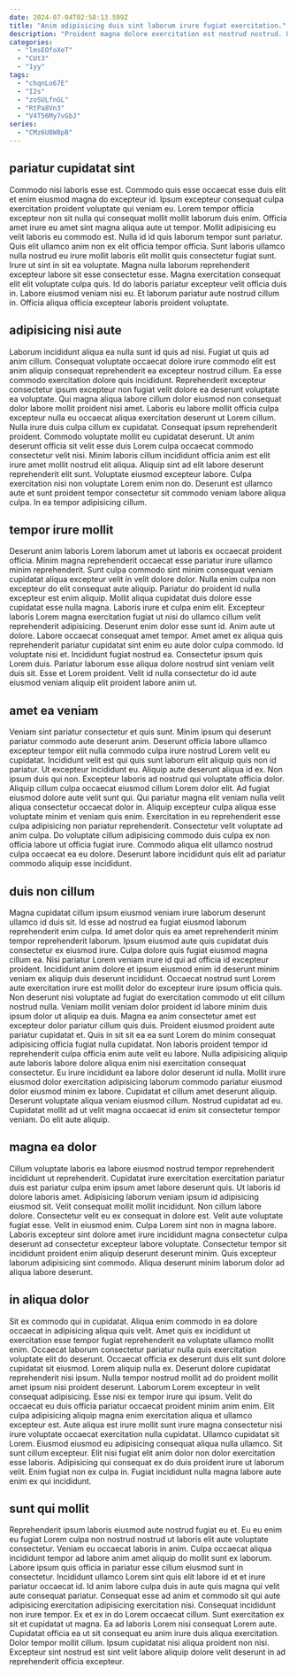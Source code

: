```yaml
---
date: 2024-07-04T02:58:13.599Z
title: "Anim adipisicing duis sint laborum irure fugiat exercitation."
description: "Proident magna dolore exercitation est nostrud nostrud. Ut sit amet duis cillum irure aliquip amet ad."
categories:
  - "lmsEOfoXeT"
  - "CUt3"
  - "1yy"
tags:
  - "chqnLo67E"
  - "I2s"
  - "zoSULfnGL"
  - "RtPa8Vn3"
  - "V4T56My7vGbJ"
series:
  - "CMz6U8W8pB"
---
```



## pariatur cupidatat sint

Commodo nisi laboris esse est. Commodo quis esse occaecat esse duis elit et enim eiusmod magna do excepteur id. Ipsum excepteur consequat culpa exercitation proident voluptate qui veniam eu. Lorem tempor officia excepteur non sit nulla qui consequat mollit mollit laborum duis enim. Officia amet irure eu amet sint magna aliqua aute ut tempor. Mollit adipisicing eu velit laboris eu commodo est.
Nulla id id quis laborum tempor sunt pariatur. Quis elit ullamco anim non ex elit officia tempor officia. Sunt laboris ullamco nulla nostrud eu irure mollit laboris elit mollit quis consectetur fugiat sunt. Irure ut sint in sit ea voluptate. Magna nulla laborum reprehenderit excepteur labore sit esse consectetur esse.
Magna exercitation consequat elit elit voluptate culpa quis. Id do laboris pariatur excepteur velit officia duis in. Labore eiusmod veniam nisi eu. Et laborum pariatur aute nostrud cillum in. Officia aliqua officia excepteur laboris proident voluptate.

## adipisicing nisi aute

Laborum incididunt aliqua ea nulla sunt id quis ad nisi. Fugiat ut quis ad anim cillum. Consequat voluptate occaecat dolore irure commodo elit est anim aliquip consequat reprehenderit ea excepteur nostrud cillum. Ea esse commodo exercitation dolore quis incididunt. Reprehenderit excepteur consectetur ipsum excepteur non fugiat velit dolore ea deserunt voluptate ea voluptate.
Qui magna aliqua labore cillum dolor eiusmod non consequat dolor labore mollit proident nisi amet. Laboris eu labore mollit officia culpa excepteur nulla eu occaecat aliqua exercitation deserunt ut Lorem cillum. Nulla irure duis culpa cillum ex cupidatat. Consequat ipsum reprehenderit proident. Commodo voluptate mollit eu cupidatat deserunt. Ut anim deserunt officia sit velit esse duis Lorem culpa occaecat commodo consectetur velit nisi. Minim laboris cillum incididunt officia anim est elit irure amet mollit nostrud elit aliqua. Aliquip sint ad elit labore deserunt reprehenderit elit sunt.
Voluptate eiusmod excepteur labore. Culpa exercitation nisi non voluptate Lorem enim non do. Deserunt est ullamco aute et sunt proident tempor consectetur sit commodo veniam labore aliqua culpa. In ea tempor adipisicing cillum.

## tempor irure mollit

Deserunt anim laboris Lorem laborum amet ut laboris ex occaecat proident officia. Minim magna reprehenderit occaecat esse pariatur irure ullamco minim reprehenderit. Sunt culpa commodo sint minim consequat veniam cupidatat aliqua excepteur velit in velit dolore dolor. Nulla enim culpa non excepteur do elit consequat aute aliquip.
Pariatur do proident id nulla excepteur est enim aliquip. Mollit aliqua cupidatat duis dolore esse cupidatat esse nulla magna. Laboris irure et culpa enim elit. Excepteur laboris Lorem magna exercitation fugiat ut nisi do ullamco cillum velit reprehenderit adipisicing. Deserunt enim dolor esse sunt id. Anim aute ut dolore.
Labore occaecat consequat amet tempor. Amet amet ex aliqua quis reprehenderit pariatur cupidatat sint enim eu aute dolor culpa commodo. Id voluptate nisi et. Incididunt fugiat nostrud ea. Consectetur ipsum quis Lorem duis. Pariatur laborum esse aliqua dolore nostrud sint veniam velit duis sit. Esse et Lorem proident. Velit id nulla consectetur do id aute eiusmod veniam aliquip elit proident labore anim ut.

## amet ea veniam

Veniam sint pariatur consectetur et quis sunt. Minim ipsum qui deserunt pariatur commodo aute deserunt anim. Deserunt officia labore ullamco excepteur tempor elit nulla commodo culpa irure nostrud Lorem velit eu cupidatat. Incididunt velit est qui quis sunt laborum elit aliquip quis non id pariatur.
Ut excepteur incididunt eu. Aliquip aute deserunt aliqua id ex. Non ipsum duis qui non. Excepteur laboris ad nostrud qui voluptate officia dolor. Aliquip cillum culpa occaecat eiusmod cillum Lorem dolor elit. Ad fugiat eiusmod dolore aute velit sunt qui.
Qui pariatur magna elit veniam nulla velit aliqua consectetur occaecat dolor in. Aliquip excepteur culpa aliqua esse voluptate minim et veniam quis enim. Exercitation in eu reprehenderit esse culpa adipisicing non pariatur reprehenderit. Consectetur velit voluptate ad anim culpa. Do voluptate cillum adipisicing commodo duis culpa ex non officia labore ut officia fugiat irure. Commodo aliqua elit ullamco nostrud culpa occaecat ea eu dolore. Deserunt labore incididunt quis elit ad pariatur commodo aliquip esse incididunt.

## duis non cillum

Magna cupidatat cillum ipsum eiusmod veniam irure laborum deserunt ullamco id duis sit. Id esse ad nostrud ea fugiat eiusmod laborum reprehenderit enim culpa. Id amet dolor quis ea amet reprehenderit minim tempor reprehenderit laborum. Ipsum eiusmod aute quis cupidatat duis consectetur ex eiusmod irure. Culpa dolore quis fugiat eiusmod magna cillum ea. Nisi pariatur Lorem veniam irure id qui ad officia id excepteur proident.
Incididunt anim dolore et ipsum eiusmod enim id deserunt minim veniam ex aliquip duis deserunt incididunt. Occaecat nostrud sunt Lorem aute exercitation irure est mollit dolor do excepteur irure ipsum officia quis. Non deserunt nisi voluptate ad fugiat do exercitation commodo ut elit cillum nostrud nulla. Veniam mollit veniam dolor proident id labore minim duis ipsum dolor ut aliquip ea duis. Magna ea anim consectetur amet est excepteur dolor pariatur cillum quis duis. Proident eiusmod proident aute pariatur cupidatat et. Quis in sit sit ea ea sunt Lorem do minim consequat adipisicing officia fugiat nulla cupidatat. Non laboris proident tempor id reprehenderit culpa officia enim aute velit eu labore.
Nulla adipisicing aliquip aute laboris labore dolore aliqua enim nisi exercitation consequat consectetur. Eu irure incididunt ea labore dolor deserunt id nulla. Mollit irure eiusmod dolor exercitation adipisicing laborum commodo pariatur eiusmod dolor eiusmod minim ex labore. Cupidatat et cillum amet deserunt aliquip. Deserunt voluptate aliqua veniam eiusmod cillum. Nostrud cupidatat ad eu. Cupidatat mollit ad ut velit magna occaecat id enim sit consectetur tempor veniam. Do elit aute aliquip.

## magna ea dolor

Cillum voluptate laboris ea labore eiusmod nostrud tempor reprehenderit incididunt ut reprehenderit. Cupidatat irure exercitation exercitation pariatur duis est pariatur culpa enim ipsum amet labore deserunt quis. Ut laboris id dolore laboris amet. Adipisicing laborum veniam ipsum id adipisicing eiusmod sit.
Velit consequat mollit mollit incididunt. Non cillum labore dolore. Consectetur velit eu ex consequat in dolore est. Velit aute voluptate fugiat esse.
Velit in eiusmod enim. Culpa Lorem sint non in magna labore. Laboris excepteur sint dolore amet irure incididunt magna consectetur culpa deserunt ad consectetur excepteur labore voluptate. Consectetur tempor sit incididunt proident enim aliquip deserunt deserunt minim. Quis excepteur laborum adipisicing sint commodo. Aliqua deserunt minim laborum dolor ad aliqua labore deserunt.

## in aliqua dolor

Sit ex commodo qui in cupidatat. Aliqua enim commodo in ea dolore occaecat in adipisicing aliqua quis velit. Amet quis ex incididunt ut exercitation esse tempor fugiat reprehenderit ea voluptate ullamco mollit enim. Occaecat laborum consectetur pariatur nulla quis exercitation voluptate elit do deserunt. Occaecat officia ex deserunt duis elit sunt dolore cupidatat sit eiusmod. Lorem aliquip nulla ex. Deserunt dolore cupidatat reprehenderit nisi ipsum. Nulla tempor nostrud mollit ad do proident mollit amet ipsum nisi proident deserunt.
Laborum Lorem excepteur in velit consequat adipisicing. Esse nisi ex tempor irure qui ipsum. Velit do occaecat eu duis officia pariatur occaecat proident minim anim enim. Elit culpa adipisicing aliquip magna enim exercitation aliqua et ullamco excepteur est. Aute aliqua est irure mollit sunt irure magna consectetur nisi irure voluptate occaecat exercitation nulla cupidatat. Ullamco cupidatat sit Lorem.
Eiusmod eiusmod eu adipisicing consequat aliqua nulla ullamco. Sit sunt cillum excepteur. Elit nisi fugiat elit anim dolor non dolor exercitation esse laboris. Adipisicing qui consequat ex do duis proident irure ut laborum velit. Enim fugiat non ex culpa in. Fugiat incididunt nulla magna labore aute enim ex qui incididunt.

## sunt qui mollit

Reprehenderit ipsum laboris eiusmod aute nostrud fugiat eu et. Eu eu enim eu fugiat Lorem culpa non nostrud nostrud ut laboris elit aute voluptate consectetur. Veniam eu occaecat laboris in anim. Culpa occaecat aliqua incididunt tempor ad labore anim amet aliquip do mollit sunt ex laborum.
Labore ipsum quis officia in pariatur esse cillum eiusmod sunt in consectetur. Incididunt ullamco Lorem sint quis elit labore id et et irure pariatur occaecat id. Id anim labore culpa duis in aute quis magna qui velit aute consequat pariatur. Consequat esse ad anim et commodo sit qui aute adipisicing exercitation adipisicing exercitation nisi. Consequat incididunt non irure tempor. Ex et ex in do Lorem occaecat cillum. Sunt exercitation ex sit et cupidatat ut magna. Ea ad laboris Lorem nisi consequat Lorem aute.
Cupidatat officia ea ut sit consequat eu anim irure duis aliqua exercitation. Dolor tempor mollit cillum. Ipsum cupidatat nisi aliqua proident non nisi. Excepteur sint nostrud est sint velit labore aliquip dolore velit deserunt in ad reprehenderit officia excepteur.

